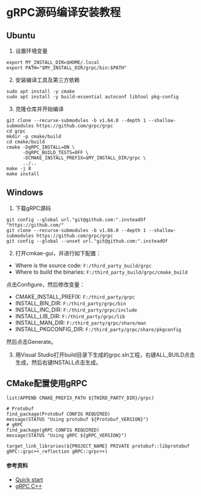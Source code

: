 # gRPC源码编译安装教程

## Ubuntu

1. 设置环境变量

```
export MY_INSTALL_DIR=$HOME/.local
export PATH="$MY_INSTALL_DIR/grpc/bin:$PATH"
```

2. 安装编译工具及第三方依赖

```
sudo apt install -y cmake
sudo apt install -y build-essential autoconf libtool pkg-config
```

3. 克隆仓库并开始编译

```
git clone --recurse-submodules -b v1.64.0 --depth 1 --shallow-submodules https://github.com/grpc/grpc
cd grpc
mkdir -p cmake/build
cd cmake/build
cmake -DgRPC_INSTALL=ON \
      -DgRPC_BUILD_TESTS=OFF \
      -DCMAKE_INSTALL_PREFIX=$MY_INSTALL_DIR/grpc \
      ../..
make -j 8
make install
```

## Windows

1. 下载gRPC源码

```
git config --global url."git@github.com:".insteadOf "https://github.com/"
git clone --recurse-submodules -b v1.66.0 --depth 1 --shallow-submodules https://github.com/grpc/grpc
git config --global --unset url."git@github.com:".insteadOf
```

2. 打开cmkae-gui，并进行如下配置：

- Where is the source code: `F:/third_party_build/grpc`
- Where to build the binaries: `F:/third_party_build/grpc/cmake_build`

点击Configure，然后修改变量：

- CMAKE_INSTALL_PREFIX: `F:/third_party/grpc`
- INSTALL_BIN_DIR: `F:/third_party/grpc/bin`
- INSTALL_INC_DIR: `F:/third_party/grpc/include`
- INSTALL_LIB_DIR: `F:/third_party/grpc/lib`
- INSTALL_MAN_DIR: `F:/third_party/grpc/share/man`
- INSTALL_PKGCONFIG_DIR: `F:/third_party/grpc/share/pkgconfig`

然后点击Generate。

3. 用Visual Studio打开build目录下生成的grpc.sln工程，右键ALL_BUILD点击生成，然后右键INSTALL点击生成。

## CMake配置使用gRPC

```
list(APPEND CMAKE_PREFIX_PATH ${THIRD_PARTY_DIR}/grpc)

# Protobuf
find_package(Protobuf CONFIG REQUIRED)
message(STATUS "Using protobuf ${Protobuf_VERSION}")
# gRPC
find_package(gRPC CONFIG REQUIRED)
message(STATUS "Using gRPC ${gRPC_VERSION}")

target_link_libraries(${PROJECT_NAME} PRIVATE protobuf::libprotobuf gRPC::grpc++_reflection gRPC::grpc++)
```

#### 参考资料

- [Quick start](https://grpc.io/docs/languages/cpp/quickstart/)
- [gRPC C++](https://github.com/grpc/grpc/tree/master/src/cpp#to-start-using-grpc-c)
